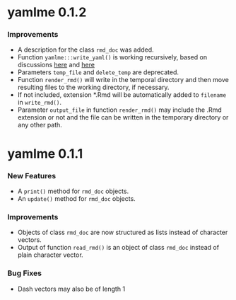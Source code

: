 yamlme 0.1.2
============

### Improvements

* A description for the class `rmd_doc` was added.
* Function `yamlme:::write_yaml()` is working recursively, based on discussions
[here](https://stackoverflow.com/questions/61712575/how-to-run-function-on-the-deepest-level-only-in-a-nested-list) and [here](https://stackoverflow.com/questions/70272176/get-names-at-deepest-level-of-a-nested-list-in-r/)
* Parameters `temp_file` and `delete_temp` are deprecated.
* Function `render_rmd()` will write in the temporal directory and then move
  resulting files to the working directory, if necessary.
* If not included, extension *.Rmd will be automatically added to `filename`
  in `write_rmd()`.
* Parameter `output_file` in function `render_rmd()` may include the .Rmd
  extension or not and the file can be written in the temporary directory or
  any other path.

yamlme 0.1.1
============

### New Features

* A `print()` method for `rmd_doc` objects.
* An `update()` method for `rmd_doc` objects.

### Improvements

* Objects of class `rmd_doc` are now structured as lists instead of character
vectors.
* Output of function `read_rmd()` is an object of class `rmd_doc` instead of plain
character vector.

### Bug Fixes

* Dash vectors may also be of length 1

